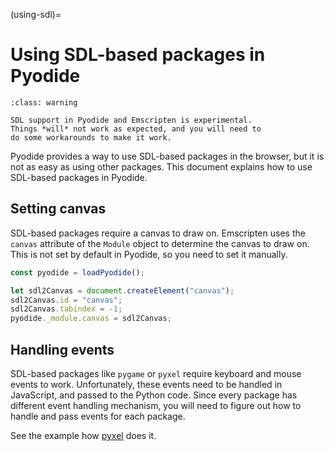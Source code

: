 (using-sdl)=

# Using SDL-based packages in Pyodide

```{admonition} This is experimental
:class: warning

SDL support in Pyodide and Emscripten is experimental.
Things *will* not work as expected, and you will need to
do some workarounds to make it work.
```

Pyodide provides a way to use SDL-based packages in the browser,
but it is not as easy as using other packages. This document explains
how to use SDL-based packages in Pyodide.

## Setting canvas

SDL-based packages require a canvas to draw on.
Emscripten uses the `canvas` attribute of the `Module` object to
determine the canvas to draw on. This is not set by default in Pyodide,
so you need to set it manually.

```js
const pyodide = loadPyodide();

let sdl2Canvas = document.createElement("canvas");
sdl2Canvas.id = "canvas";
sdl2Canvas.tabindex = -1;
pyodide._module.canvas = sdl2Canvas;
```

## Handling events

SDL-based packages like `pygame` or `pyxel` require keyboard and mouse
events to work. Unfortunately, these events need to be handled in
JavaScript, and passed to the Python code. Since every package has
different event handling mechanism, you will need to figure out how
to handle and pass events for each package.

See the example how [pyxel](https://github.com/kitao/pyxel/blob/3b49279ad892e5c22016494fc539900c427c621e/wasm/pyxel.js)
does it.

